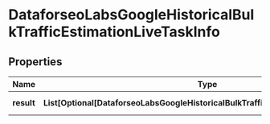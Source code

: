 # DataforseoLabsGoogleHistoricalBulkTrafficEstimationLiveTaskInfo


## Properties

| Name | Type | Description | Notes |
|------------ | ------------- | ------------- | -------------|
**result** | **List[Optional[DataforseoLabsGoogleHistoricalBulkTrafficEstimationLiveResultInfo]]** | array of results |[optional]|